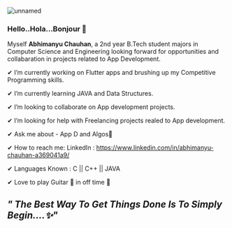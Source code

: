 ![unnamed](https://user-images.githubusercontent.com/64039239/113500406-582ec000-953b-11eb-99ef-7d0a762dd0bb.png)

### Hello..Hola...Bonjour 👋

Myself **Abhimanyu Chauhan**, a 2nd year B.Tech student majors in Computer Science and Engineering looking forward for opportunities and collabaration in projects related to App Development.

✔ I’m currently working on Flutter apps and brushing up my Competitive Programming skills.

✔ I’m currently learning JAVA and Data Structures.

✔ I’m looking to collaborate on App development projects.

✔ I’m looking for help with Freelancing projects realed to App development.

✔ Ask me about - App D and Algos📲

✔ How to reach me: LinkedIn : https://www.linkedin.com/in/abhimanyu-chauhan-a369041a9/

✔ Languages Known : C || C++ || JAVA

✔ Love to play Guitar 🎸 in off time 🤗

## *" The Best Way To Get Things Done Is To Simply Begin....✨"*
